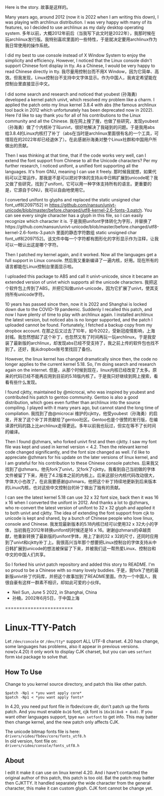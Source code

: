 
Here is the story.
故事是这样的。

Many years ago, around 2012 (now it is 2022 when I am writing this down), I was playing with archlinux distribution. I was very happy with many of its features, so I decided to use archlinux as my daily desktop operating system.
多年以前，大概2012年前后（当我写下此文时是2022年），我那时候在玩archlinux发行版。我特别喜欢里面的一些特性，于是就决定要用archlinux作为我日常使用的操作系统。

I did my best to use console instead of X Window System to enjoy the simplicity and efficiency. However, I noticed that the Linux console didn't support Chinese font display in tty. As a Chinese, I would be very happy to read Chinese directly in tty.
我尽量用控制台而不用X Window，因为它简单、高效。但我发现，Linux控制台不支持中文字体显示。作为中国人，我肯定希望能在控制台里直接显示中文。

I did some search and research and noticed that youbest (孙海勇) developed a kernel patch univt, which resolved my problem like a charm. I applied the patch onto my linux kernel 3.8.4 with abs (the famous archlinux tool back in 2012 which unfortunately has been deprecated now in 2022). Here I'd like to say thank you for all of his contributions to the Linux community and all the Chinese.
我在网上搜了搜，也做了些研究，发现youbest（孙海勇）做了个内核补丁叫univt，很好地解决了我碰到的问题。于是我用abs给3.8.4的Linux内核打了补丁（abs在当时是archlinux里面很有名的一个工具，可惜现在的2022年却已经退休了）。在此感谢孙海勇对整个Linux社群和中国用户所做出的贡献。

Then I was thinking at that time, that if the code works very well, can I extend the font support from Chinese to all the Unicode characters? Per my further research, I noticed unifont, a unified font supporting all the languages. It's from GNU, meaning I can use it freely.
那时候我就想，如果代码可以正常运作，那我是不是可以把对字体的支持从中日韩扩展到unicode呢？我又做了些研究，找到了unifont，它可以用一种字体支持所有的语言。更重要的是，它源自于GNU，我可以自由地使用它。

I converted unifont to glyphs and replaced the static unsigned char font_utf8[2097152] in https://github.com/nansun/univt-unicode/blob/master/before.changed/utf8-kernel-2.6-fonts-3.patch. You can see every single character has a glyph in this file, so I can easily recognize which character it is.
于是我把unifont字体转化为字形，并替换了https://github.com/nansun/univt-unicode/blob/master/before.changed/utf8-kernel-2.6-fonts-3.patch 里面的静态字符数组 static unsigned char font_utf8[2097152]。该文件中每一个字符都有图形化的字形显示作为注释，让我可以一眼认出这是哪个字符。

Then I patched my kernel again, and it worked. Now all the languages get a full support in Linux console.
然后我又重新编译了一遍内核，好用。现在所有的语言都能在Linux控制台里面显示啦。

I uploaded this package to ABS and call it univt-unicode, since it became an extended version of univt which supports all the unicode characters.
我把这个软件包上传到了ABS，并把它叫做univt-unicode，因为它扩展了univt，使其支持所有unicode字符。

10 years has passed since then, now it is 2022 and Shanghai is locked down due to the COVID-19 pandemic. Suddenly I recalled this patch, and now I have plenty of time to play with archlinux again. I installed archlinux the latest version, but noticed abs is no longer supported, and the patch I uploaded cannot be found. Fortunately, I fetched a backup copy from my dropbox account.
在那之后又过去了10年，如今2022，受新冠疫情影响，上海封城。我忽然想起了这个补丁，也忽然又有了时间再玩一玩archlinux。于是我安装了最新版的archlinux，却发现abs已经不受支持了，我之前上传的软件包也找不到了。还好，我从dropbox账号里找回了备份。

However, the linux kernel has changed dramatically since then, the code no longer applies to the current kernel 5.18. So, I'm doing search and research again on the internet.
但是，从那个时候到现在，linux内核已经改变了太多。原来的代码已经不能再应用到目前的5.18版内核了。于是我只好继续到网上搜索，看看有些什么发现。

I found cjktty, maintained by @microcai, who was inspired by youbest and contributed his patch to gentoo community. Gentoo is also a good distribution, which goes even further than archlinux into the source compiling. I played with it many years ago, but cannot stand the long time of compilation.
我找到了由@microcai 维护的cjktty，他受youbest（孙海勇）的启发，开发了这个补丁并贡献给了gentoo社区。Gentoo也是个很赞的发行版，在编译源代码的路上比archlinux走得更远。多年以前我也玩过，但实在等不了长时间的编译。

Then I found @zhmars, who forked univt first and then cjktty. I saw my font file was kept and used in kernel version < 4.2. Then the relevant kernel code changed significantly, and the font size changed as well. I'd like to appreciate @zhmars for his update on the later versions of linux kernel, and I am grateful for his contribution to these Chinese console patches.
后来我又找到了@zhmars，他先fork了univt，又fork了cjktty。我看到自己当初做的字体文件被留了下来，用在了4.2版本之前的内核上。后来这部分内核代码改动很大，字体大小也改了。在此我要感谢@zhmars，他把这个补丁持续地更新到后来版本的Linux内核，也对这些中文控制台的补丁做出了独有的贡献。

I can see the latest kernel 5.18 can use 32 x 32 font size, back then it was 16 x 16 when I converted the unifont in 2012. And thanks a lot to @zhmars, who re-convert the latest version of unifont to 32 x 32 glyph and applied it to both univt and cjktty. The idea of extending the font support from cjk to unicode is kept and shared, by a bunch of Chinese people who love linux, console and Chinese.
我发现最新版本的5.18内核已经可以使用32 x 32大小的字体，当初我在2012年转换unifont的时候还是16 x 16。谢谢@zhmars的卓越贡献，他重新转换了最新版的unifont字体，用上了新的32 x 32的尺寸，还同时应用到了univt和cjktty补丁上。我很高兴当年那个想要把Linux控制台的字体支持从中日韩扩展到unicode的想法被保留了下来，并被我们这一帮热爱Linux、控制台和中文的中国人们共享。

So I forked his univt patch repository and added this story to README. I'm so proud to be a Chinese with so many lovely buddies.
于是，我fork了他的最新版univt补丁代码库，并把这个故事加到了README里面。作为一个中国人，我很自豪有这样一群素不相识，却如此可爱的小伙伴。

- Neil Sun, June 5 2022, in Shanghai, China
- 孙楠，2002年6月5日，于中国上海

========================

# Linux-TTY-Patch
Let `/dev/concole` or `/dev/tty*` support ALL UTF-8 charset. 4.20 has change, some languages has problems, also it appear in previous versions. now(v.4.20) it only work to display CJK charset, but you can ues `setfont` form `kbd` package to solve that.
 ## How To Use
 Change to you kernel source directory, and patch this like other patch. 
```
$patch -Np1 < *you want apply core*
$patch -Np1 < *you want apply fonts*
```
  
  In 4.20, you need put font file in fbdev/core dir, don't patch up the fonts patch. And you must enable `8x16` font, cjk font is `16x16(8x8 + 8x8)`. If you want other languages support, tpye `man setfont` to get info. This may batter then change kernel, and the new patch only affects CJK.  
  
  The unicode bitmap fonts file is here:  
    `drivers/video/fbdev/core/fonts_utf8.h`  
  In old version, font file on:  
    `drivers/video/console/fonts_utf8.h`  
  
  ## About
  I edit it make it can use on linux kernel 4.20. And i have't contacted the original author of this patch, this patch is too old. Bat the patch may batter then CJKTTY. It handled separately the wide character from the general character, this make it can custom glyph. CJK font cannot be change yet.
